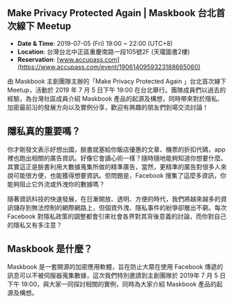 ## Make Privacy Protected Again | Maskbook 台北首次線下 Meetup

- **Date & Time**: 2019-07-05 (Fri) 19:00 ~ 22:00 (UTC+8)
- **Location**: 台灣台北中正區重慶南路一段105號2F (天瓏圖書2樓)
- **Reservation**: [www.accupass.com](https://www.accupass.com/event/1906140959323188665060)

由 Maskbook 主創團隊主辦的「Make Privacy Protected Again 」台北首次線下 Meetup，活動於 2019 年 7 月 5 日下午 19:00 在台北舉行。團隊成員們以過去的經驗，為台灣社區成員介紹 Maskbook 產品的起源及構想，同時帶來對於隱私、加密最前沿的發展方向以及實例分享，歡迎有興趣的朋友們到場交流討論！

## 隱私真的重要嗎？

你才剛發文表示好想出國，臉書就塞給你飯店優惠的文章、機票的折扣代碼，app 裡也跑出相關的廣告資訊。好像它會讀心術一樣？隨時隨地能夠知道你想要什麼。其實這正是臉書利用大數據蒐集所做的精準廣告，當然，更精準的廣告對很多人來說可能很方便，也能獲得想要資訊。但問題是，Facebook 搜集了這麼多資訊，你能夠阻止它外流或外洩你的數據嗎？

隨著資訊科技的快速發展，在日漸開放、透明、方便的時代，我們將越來越多的資訊儲存到無法控制的網際網路上，但個資外洩、隱私事件的紛爭卻層出不窮。每次 Facebook 對隱私政策的調整都會引來社會各界對其背後意義的討論，而你對自己的隱私又有多注意？

## Maskbook 是什麼？

Maskbook 是一套開源的加密應用軟體，旨在防止大眾在使用 Facebook 傳遞的訊息可以不被伺服器蒐集數據，這次我們特別邀請到主創團隊於 2019年 7 月 5 日下午 19:00，與大家一同探討相關的實例，同時為大家介紹 Maskbook 產品的起源及構想。
